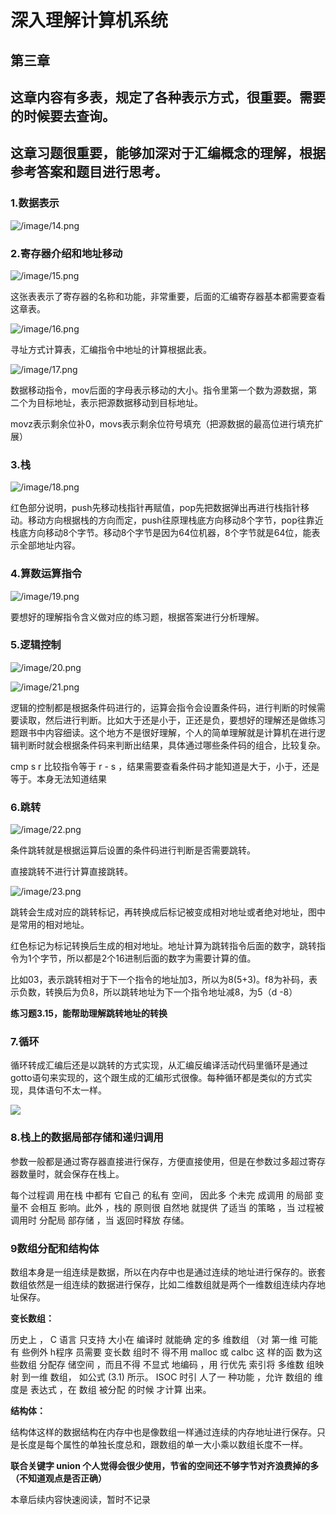 # 深入理解计算机系统

## 第三章

## **这章内容有多表，规定了各种表示方式，很重要。需要的时候要去查询。**

## **这章习题很重要，能够加深对于汇编概念的理解，根据参考答案和题目进行思考。**

### 1.数据表示

![/image/14.png](https://upload-images.jianshu.io/upload_images/1829481-d905eafdbee4f6b9.png?imageMogr2/auto-orient/strip%7CimageView2/2/w/1240)



### 2.寄存器介绍和地址移动

![/image/15.png](https://upload-images.jianshu.io/upload_images/1829481-9797923bc964a5ea.png?imageMogr2/auto-orient/strip%7CimageView2/2/w/1240)

这张表表示了寄存器的名称和功能，非常重要，后面的汇编寄存器基本都需要查看这章表。



![/image/16.png](https://upload-images.jianshu.io/upload_images/1829481-8825e381057643fd.png?imageMogr2/auto-orient/strip%7CimageView2/2/w/1240)

寻址方式计算表，汇编指令中地址的计算根据此表。



![/image/17.png](https://upload-images.jianshu.io/upload_images/1829481-5345e2d4015dde13.png?imageMogr2/auto-orient/strip%7CimageView2/2/w/1240)

数据移动指令，mov后面的字母表示移动的大小。指令里第一个数为源数据，第二个为目标地址，表示把源数据移动到目标地址。

movz表示剩余位补0，movs表示剩余位符号填充（把源数据的最高位进行填充扩展）



### 3.栈

![/image/18.png](https://upload-images.jianshu.io/upload_images/1829481-9cdd79429b568821.png?imageMogr2/auto-orient/strip%7CimageView2/2/w/1240)



红色部分说明，push先移动栈指针再赋值，pop先把数据弹出再进行栈指针移动。移动方向根据栈的方向而定，push往原理栈底方向移动8个字节，pop往靠近栈底方向移动8个字节。移动8个字节是因为64位机器，8个字节就是64位，能表示全部地址内容。



### 4.算数运算指令

![/image/19.png](https://upload-images.jianshu.io/upload_images/1829481-41cea2deab8402d7.png?imageMogr2/auto-orient/strip%7CimageView2/2/w/1240)

要想好的理解指令含义做对应的练习题，根据答案进行分析理解。



### 5.逻辑控制

![/image/20.png](https://upload-images.jianshu.io/upload_images/1829481-75b9c07f762b19c8.png?imageMogr2/auto-orient/strip%7CimageView2/2/w/1240)

![/image/21.png](https://upload-images.jianshu.io/upload_images/1829481-25887a76f165eb02.png?imageMogr2/auto-orient/strip%7CimageView2/2/w/1240)

逻辑的控制都是根据条件码进行的，运算会指令会设置条件码，进行判断的时候需要读取，然后进行判断。比如大于还是小于，正还是负，要想好的理解还是做练习题跟书中内容细读。这个地方不是很好理解，个人的简单理解就是计算机在进行逻辑判断时就会根据条件码来判断出结果，具体通过哪些条件码的组合，比较复杂。

cmp  s  r  比较指令等于 r - s ，结果需要查看条件码才能知道是大于，小于，还是等于。本身无法知道结果



### 6.跳转



![/image/22.png](https://upload-images.jianshu.io/upload_images/1829481-5bf2d4c37a01afd2.png?imageMogr2/auto-orient/strip%7CimageView2/2/w/1240)

条件跳转就是根据运算后设置的条件码进行判断是否需要跳转。

直接跳转不进行计算直接跳转。



![/image/23.png](https://upload-images.jianshu.io/upload_images/1829481-739411b0745cdf7d.png?imageMogr2/auto-orient/strip%7CimageView2/2/w/1240)



跳转会生成对应的跳转标记，再转换成后标记被变成相对地址或者绝对地址，图中是常用的相对地址。

红色标记为标记转换后生成的相对地址。地址计算为跳转指令后面的数字，跳转指令为1个字节，所以都是2个16进制后面的数字为需要计算的值。

比如03，表示跳转相对于下一个指令的地址加3，所以为8(5+3)。f8为补码，表示负数，转换后为负8，所以跳转地址为下一个指令地址减8，为5（d -8）



**练习题3.15，能帮助理解跳转地址的转换**



### 7.循环

循环转成汇编后还是以跳转的方式实现，从汇编反编译活动代码里循环是通过gotto语句来实现的，这个跟生成的汇编形式很像。每种循环都是类似的方式实现，具体语句不太一样。

![](https://upload-images.jianshu.io/upload_images/1829481-6654549d336f0408.jpg?imageMogr2/auto-orient/strip%7CimageView2/2/w/1240)

### 8.栈上的数据局部存储和递归调用



参数一般都是通过寄存器直接进行保存，方便直接使用，但是在参数过多超过寄存器数量时，就会保存在栈上。

每个过程调 用在栈 中都有 它自己 的私有 空间， 因此多 个未完 成调用 的局部 变量不 会相互 影响。此外 ，栈的 原则很 自然地 就提供 了适当 的策略 ，当 过程被调用时 分配局 部存储 ，当 返回时释放 存储。



### 9数组分配和结构体



数组本身是一组连续是数据，所以在内存中也是通过连续的地址进行保存的。嵌套数组依然是一组连续的数据进行保存，比如二维数组就是两个一维数组连续内存地址保存。

**变长数组：**

历史上 ， C 语言 只支持 大小在 编译时 就能确 定的多 维数组 （对 第一维 可能有 些例外 h程序 员需要 变长数 组时不 得不用 malloc 或 calbc 这 样的函 数为这 些数组 分配存 储空间 ，而且不得 不显式 地编码 ，用 行优先 索引将 多维数 组映射 到一维 数组， 如公式 (3.1) 所示。 ISOC 时引 人了一 种功能 ，允许 数组的 维度是 表达式 ，在 数组 被分配 的时候 才计算 出来。

**结构体：**

结构体这样的数据结构在内存中也是像数组一样通过连续的内存地址进行保存。只是长度是每个属性的单独长度总和，跟数组的单一大小乘以数组长度不一样。

**联合关键字 union 个人觉得会很少使用，节省的空间还不够字节对齐浪费掉的多（不知道观点是否正确）**



本章后续内容快速阅读，暂时不记录

